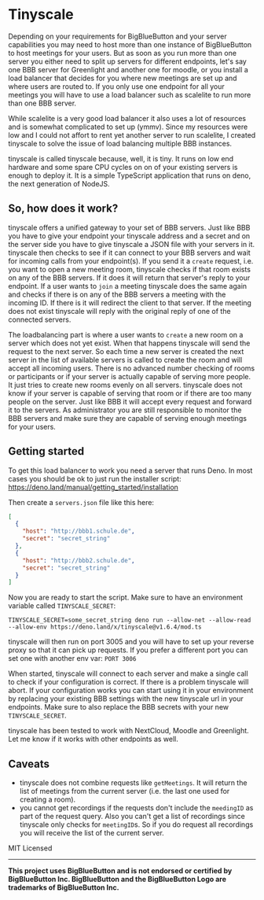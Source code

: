 # Tinyscale

Depending on your requirements for BigBlueButton and your server capabilities
you may need to host more than one instance of BigBlueButton to host meetings
for your users. But as soon as you run more than one server you either need to
split up servers for different endpoints, let's say one BBB server for
Greenlight and another one for moodle, or you install a load balancer that
decides for you where new meetings are set up and where users are routed to. If
you only use one endpoint for all your meetings you will have to use a load
balancer such as scalelite to run more than one BBB server.

While scalelite is a very good load balancer it also uses a lot of resources and
is somewhat complicated to set up (ymmv). Since my resources were low and I
could not affort to rent yet another server to run scalelite, I created
tinyscale to solve the issue of load balancing multiple BBB instances.

tinyscale is called tinyscale because, well, it is tiny. It runs on low end
hardware and some spare CPU cycles on on of your existing servers is enough to
deploy it. It is a simple TypeScript application that runs on deno, the next
generation of NodeJS.

## So, how does it work?

tinyscale offers a unified gateway to your set of BBB servers. Just like BBB you
have to give your endpoint your tinyscale address and a secret and on the server
side you have to give tinyscale a JSON file with your servers in it. tinyscale
then checks to see if it can connect to your BBB servers and wait for incoming
calls from your endpoint(s). If you send it a `create` request, i.e. you want to
open a new meeting room, tinyscale checks if that room exists on any of the BBB
servers. If it does it will return that server's reply to your endpoint. If a
user wants to `join` a meeting tinyscale does the same again and checks if there
is on any of the BBB servers a meeting with the incoming ID. If there is it will
redirect the client to that server. If the meeting does not exist tinyscale will
reply with the original reply of one of the connected servers.

The loadbalancing part is where a user wants to `create` a new room on a server
which does not yet exist. When that happens tinyscale will send the request to
the next server. So each time a new server is created the next server in the
list of available servers is called to create the room and will accept all
incoming users. There is no advanced number checking of rooms or participants or
if your server is actually capable of serving more people. It just tries to
create new rooms evenly on all servers. tinyscale does not know if your server
is capable of serving that room or if there are too many people on the server.
Just like BBB it will accept every request and forward it to the servers. As
administrator you are still responsible to monitor the BBB servers and make sure
they are capable of serving enough meetings for your users.

## Getting started

To get this load balancer to work you need a server that runs Deno. In most
cases you should be ok to just run the installer script:
https://deno.land/manual/getting_started/installation

Then create a `servers.json` file like this here:

```json
[
  {
    "host": "http://bbb1.schule.de",
    "secret": "secret_string"
  },
  {
    "host": "http://bbb2.schule.de",
    "secret": "secret_string"
  }
]
```

Now you are ready to start the script. Make sure to have an environment variable
called `TINYSCALE_SECRET`:

    TINYSCALE_SECRET=some_secret_string deno run --allow-net --allow-read --allow-env https://deno.land/x/tinyscale@v1.6.4/mod.ts

tinyscale will then run on port 3005 and you will have to set up your reverse
proxy so that it can pick up requests. If you prefer a different port you can
set one with another env var: `PORT 3006`

When started, tinyscale will connect to each server and make a single call to
check if your configuration is correct. If there is a problem tinyscale will
abort. If your configuration works you can start using it in your environment by
replacing your existing BBB settings with the new tinyscale url in your
endpoints. Make sure to also replace the BBB secrets with your new
`TINYSCALE_SECRET`.

tinyscale has been tested to work with NextCloud, Moodle and Greenlight. Let me
know if it works with other endpoints as well.

## Caveats

- tinyscale does not combine requests like `getMeetings`. It will return the
  list of meetings from the current server (i.e. the last one used for creating
  a room).
- you cannot get recordings if the requests don't include the `meedingID` as
  part of the request query. Also you can't get a list of recordings since
  tinyscale only checks for `meetingID`s. So if you do request all recordings
  you will receive the list of the current server.

MIT Licensed

---

**This project uses BigBlueButton and is not endorsed or certified by
BigBlueButton Inc. BigBlueButton and the BigBlueButton Logo are trademarks of
BigBlueButton Inc.**
